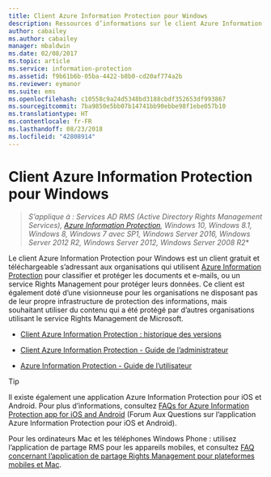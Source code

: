 ```yaml
---
title: Client Azure Information Protection pour Windows
description: Ressources d’informations sur le client Azure Information Protection pour Windows. Ce client gratuit et téléchargeable s’adresse aux organisations qui souhaitent classifier et protéger les documents et les e-mails.
author: cabailey
ms.author: cabailey
manager: mbaldwin
ms.date: 02/08/2017
ms.topic: article
ms.service: information-protection
ms.assetid: f9b61b6b-05ba-4422-b8b0-cd20af774a2b
ms.reviewer: eymanor
ms.suite: ems
ms.openlocfilehash: c10558c9a24d5348bd3188cbdf352653df993867
ms.sourcegitcommit: 7ba9850e5bb07b14741bb90ebbe98f1ebe057b10
ms.translationtype: HT
ms.contentlocale: fr-FR
ms.lasthandoff: 08/23/2018
ms.locfileid: "42808914"
---
```

# <a name="azure-information-protection-client-for-windows"></a>Client Azure Information Protection pour Windows

>*S’applique à : Services AD RMS (Active Directory Rights Management Services), [Azure Information Protection](https://azure.microsoft.com/pricing/details/information-protection), Windows 10, Windows 8.1, Windows 8, Windows 7 avec SP1, Windows Server 2016, Windows Server 2012 R2, Windows Server 2012, Windows Server 2008 R2**

Le client Azure Information Protection pour Windows est un client gratuit et téléchargeable s’adressant aux organisations qui utilisent [Azure Information Protection](../what-is-information-protection.md) pour classifier et protéger les documents et e-mails, ou un service Rights Management pour protéger leurs données. Ce client est également doté d’une visionneuse pour les organisations ne disposant pas de leur propre infrastructure de protection des informations, mais souhaitant utiliser du contenu qui a été protégé par d’autres organisations utilisant le service Rights Management de Microsoft.

- [Client Azure Information Protection : historique des versions](client-version-release-history.md)

- [Client Azure Information Protection - Guide de l’administrateur](client-admin-guide.md)

- [Azure Information Protection - Guide de l’utilisateur](client-user-guide.md)

> [!TIP]
> Il existe également une application Azure Information Protection pour iOS et Android. Pour plus d’informations, consultez [FAQs for Azure Information Protection app for iOS and Android](mobile-app-faq.md ) (Forum Aux Questions sur l’application Azure Information Protection pour iOS et Android).
> 
> Pour les ordinateurs Mac et les téléphones Windows Phone : utilisez l’application de partage RMS pour les appareils mobiles, et consultez [FAQ concernant l’application de partage Rights Management pour plateformes mobiles et Mac](http://technet.microsoft.com/dn451248).



